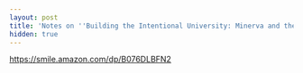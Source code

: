 ```yaml
---
layout: post
title: 'Notes on ''Building the Intentional University: Minerva and the Future of Higher Education'''
hidden: true
---
```


<https://smile.amazon.com/dp/B076DLBFN2>
